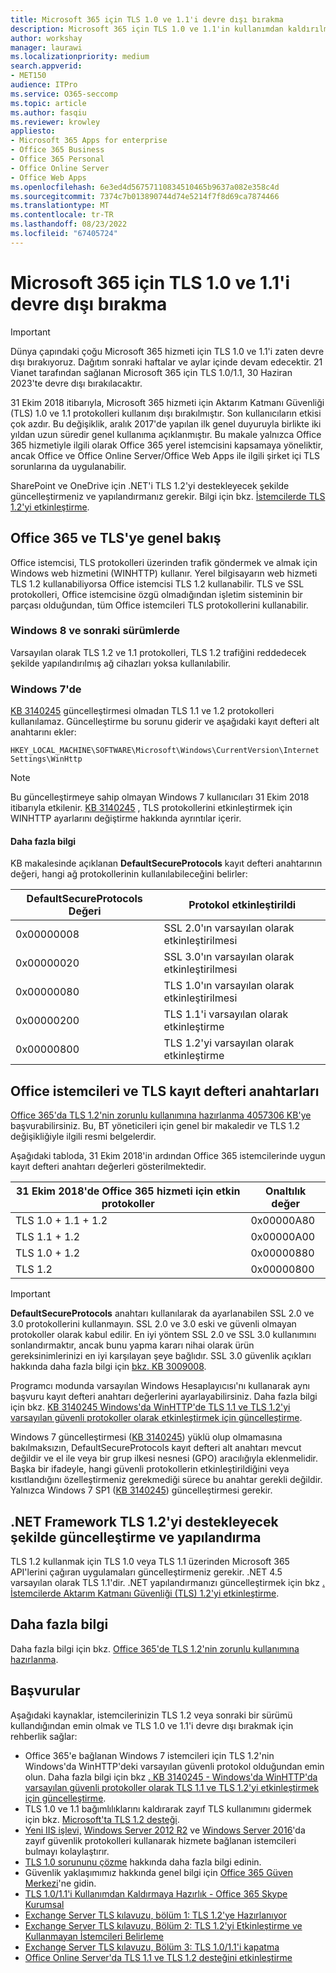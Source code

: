```yaml
---
title: Microsoft 365 için TLS 1.0 ve 1.1'i devre dışı bırakma
description: Microsoft 365 için TLS 1.0 ve 1.1'in kullanımdan kaldırılması ve devre dışı bırakılması açıklanmaktadır.
author: workshay
manager: laurawi
ms.localizationpriority: medium
search.appverid:
- MET150
audience: ITPro
ms.service: O365-seccomp
ms.topic: article
ms.author: fasqiu
ms.reviewer: krowley
appliesto:
- Microsoft 365 Apps for enterprise
- Office 365 Business
- Office 365 Personal
- Office Online Server
- Office Web Apps
ms.openlocfilehash: 6e3ed4d56757110834510465b9637a082e358c4d
ms.sourcegitcommit: 7374c7b013890744d74e5214f7f8d69ca7874466
ms.translationtype: MT
ms.contentlocale: tr-TR
ms.lasthandoff: 08/23/2022
ms.locfileid: "67405724"
---
```

# <a name="disabling-tls-10-and-11-for-microsoft-365"></a>Microsoft 365 için TLS 1.0 ve 1.1'i devre dışı bırakma

> [!IMPORTANT]
> Dünya çapındaki çoğu Microsoft 365 hizmeti için TLS 1.0 ve 1.1'i zaten devre dışı bırakıyoruz. Dağıtım sonraki haftalar ve aylar içinde devam edecektir.
21 Vianet tarafından sağlanan Microsoft 365 için TLS 1.0/1.1, 30 Haziran 2023'te devre dışı bırakılacaktır.

31 Ekim 2018 itibarıyla, Microsoft 365 hizmeti için Aktarım Katmanı Güvenliği (TLS) 1.0 ve 1.1 protokolleri kullanım dışı bırakılmıştır. Son kullanıcıların etkisi çok azdır. Bu değişiklik, aralık 2017'de yapılan ilk genel duyuruyla birlikte iki yıldan uzun süredir genel kullanıma açıklanmıştır. Bu makale yalnızca Office 365 hizmetiyle ilgili olarak Office 365 yerel istemcisini kapsamaya yöneliktir, ancak Office ve Office Online Server/Office Web Apps ile ilgili şirket içi TLS sorunlarına da uygulanabilir.

SharePoint ve OneDrive için .NET'i TLS 1.2'yi destekleyecek şekilde güncelleştirmeniz ve yapılandırmanız gerekir. Bilgi için bkz. [İstemcilerde TLS 1.2'yi etkinleştirme](/mem/configmgr/core/plan-design/security/enable-tls-1-2-client).

## <a name="office-365-and-tls-overview"></a>Office 365 ve TLS'ye genel bakış

Office istemcisi, TLS protokolleri üzerinden trafik göndermek ve almak için Windows web hizmetini (WINHTTP) kullanır. Yerel bilgisayarın web hizmeti TLS 1.2 kullanabiliyorsa Office istemcisi TLS 1.2 kullanabilir. TLS ve SSL protokolleri, Office istemcisine özgü olmadığından işletim sisteminin bir parçası olduğundan, tüm Office istemcileri TLS protokollerini kullanabilir.

### <a name="on-windows-8-and-later-versions"></a>Windows 8 ve sonraki sürümlerde

Varsayılan olarak TLS 1.2 ve 1.1 protokolleri, TLS 1.2 trafiğini reddedecek şekilde yapılandırılmış ağ cihazları yoksa kullanılabilir.

### <a name="on-windows-7"></a>Windows 7'de

[KB 3140245](https://support.microsoft.com/help/3140245) güncelleştirmesi olmadan TLS 1.1 ve 1.2 protokolleri kullanılamaz. Güncelleştirme bu sorunu giderir ve aşağıdaki kayıt defteri alt anahtarını ekler:

```console
HKEY_LOCAL_MACHINE\SOFTWARE\Microsoft\Windows\CurrentVersion\Internet Settings\WinHttp
```

> [!NOTE]
> Bu güncelleştirmeye sahip olmayan Windows 7 kullanıcıları 31 Ekim 2018 itibarıyla etkilenir. [KB 3140245](https://support.microsoft.com/help/3140245) , TLS protokollerini etkinleştirmek için WINHTTP ayarlarını değiştirme hakkında ayrıntılar içerir.

#### <a name="more-information"></a>Daha fazla bilgi

KB makalesinde açıklanan **DefaultSecureProtocols** kayıt defteri anahtarının değeri, hangi ağ protokollerinin kullanılabileceğini belirler:

|DefaultSecureProtocols Değeri|Protokol etkinleştirildi|
|---|---|
|0x00000008|SSL 2.0'ın varsayılan olarak etkinleştirilmesi|
|0x00000020|SSL 3.0'ın varsayılan olarak etkinleştirilmesi|
|0x00000080|TLS 1.0'ın varsayılan olarak etkinleştirilmesi|
|0x00000200|TLS 1.1'i varsayılan olarak etkinleştirme|
|0x00000800|TLS 1.2'yi varsayılan olarak etkinleştirme|

## <a name="office-clients-and-tls-registry-keys"></a>Office istemcileri ve TLS kayıt defteri anahtarları

[Office 365'da TLS 1.2'nin zorunlu kullanımına hazırlanma 4057306 KB'ye](https://support.microsoft.com/help/4057306) başvurabilirsiniz. Bu, BT yöneticileri için genel bir makaledir ve TLS 1.2 değişikliğiyle ilgili resmi belgelerdir.

Aşağıdaki tabloda, 31 Ekim 2018'in ardından Office 365 istemcilerinde uygun kayıt defteri anahtarı değerleri gösterilmektedir.

|31 Ekim 2018'de Office 365 hizmeti için etkin protokoller|Onaltılık değer|
|---|---|
|TLS 1.0 + 1.1 + 1.2|0x00000A80|
|TLS 1.1 + 1.2|0x00000A00|
|TLS 1.0 + 1.2|0x00000880|
|TLS 1.2|0x00000800|

> [!IMPORTANT]
> **DefaultSecureProtocols** anahtarı kullanılarak da ayarlanabilen SSL 2.0 ve 3.0 protokollerini kullanmayın. SSL 2.0 ve 3.0 eski ve güvenli olmayan protokoller olarak kabul edilir. En iyi yöntem SSL 2.0 ve SSL 3.0 kullanımını sonlandırmaktır, ancak bunu yapma kararı nihai olarak ürün gereksinimlerinizi en iyi karşılayan şeye bağlıdır. SSL 3.0 güvenlik açıkları hakkında daha fazla bilgi için [bkz. KB 3009008](https://support.microsoft.com/help/3009008).

Programcı modunda varsayılan Windows Hesaplayıcısı'nı kullanarak aynı başvuru kayıt defteri anahtarı değerlerini ayarlayabilirsiniz. Daha fazla bilgi için bkz. [KB 3140245 Windows'da WinHTTP'de TLS 1.1 ve TLS 1.2'yi varsayılan güvenli protokoller olarak etkinleştirmek için güncelleştirme](https://support.microsoft.com/help/3140245).

Windows 7 güncelleştirmesi ([KB 3140245](https://support.microsoft.com/help/3140245)) yüklü olup olmamasına bakılmaksızın, DefaultSecureProtocols kayıt defteri alt anahtarı mevcut değildir ve el ile veya bir grup ilkesi nesnesi (GPO) aracılığıyla eklenmelidir. Başka bir ifadeyle, hangi güvenli protokollerin etkinleştirildiğini veya kısıtlandığını özelleştirmeniz gerekmediği sürece bu anahtar gerekli değildir. Yalnızca Windows 7 SP1 ([KB 3140245](https://support.microsoft.com/help/3140245)) güncelleştirmesi gerekir.

## <a name="update-and-configure-the-net-framework-to-support-tls-12"></a>.NET Framework TLS 1.2'yi destekleyecek şekilde güncelleştirme ve yapılandırma

TLS 1.2 kullanmak için TLS 1.0 veya TLS 1.1 üzerinden Microsoft 365 API'lerini çağıran uygulamaları güncelleştirmeniz gerekir. .NET 4.5 varsayılan olarak TLS 1.1'dir. .NET yapılandırmanızı güncelleştirmek için bkz [. İstemcilerde Aktarım Katmanı Güvenliği (TLS) 1.2'yi etkinleştirme](/mem/configmgr/core/plan-design/security/enable-tls-1-2-client).

## <a name="more-information"></a>Daha fazla bilgi

Daha fazla bilgi için bkz. [Office 365'de TLS 1.2'nin zorunlu kullanımına hazırlanma](https://support.microsoft.com/help/4057306/preparing-for-tls-1-2-in-office-365).

## <a name="references"></a>Başvurular

Aşağıdaki kaynaklar, istemcilerinizin TLS 1.2 veya sonraki bir sürümü kullandığından emin olmak ve TLS 1.0 ve 1.1'i devre dışı bırakmak için rehberlik sağlar:

- Office 365'e bağlanan Windows 7 istemcileri için TLS 1.2'nin Windows'da WinHTTP'deki varsayılan güvenli protokol olduğundan emin olun. Daha fazla bilgi için bkz [. KB 3140245 - Windows'da WinHTTP'da varsayılan güvenli protokoller olarak TLS 1.1 ve TLS 1.2'yi etkinleştirmek için güncelleştirme](https://support.microsoft.com/help/3140245/update-to-enable-tls-1-1-and-tls-1-2-as-a-default-secure-protocols-in).
- TLS 1.0 ve 1.1 bağımlılıklarını kaldırarak zayıf TLS kullanımını gidermek için bkz. [Microsoft'ta TLS 1.2 desteği](https://cloudblogs.microsoft.com/microsoftsecure/2017/06/20/tls-1-2-support-at-microsoft/).
- [Yeni IIS işlevi,](https://cloudblogs.microsoft.com/microsoftsecure/2017/09/07/new-iis-functionality-to-help-identify-weak-tls-usage/) [Windows Server 2012 R2](https://support.microsoft.com/help/4025335/windows-8-1-windows-server-2012-r2-update-kb4025335) ve [Windows Server 2016](https://support.microsoft.com/help/4025334/windows-10-update-kb4025334)'da zayıf güvenlik protokolleri kullanarak hizmete bağlanan istemcileri bulmayı kolaylaştırır.
- [TLS 1.0 sorununu çözme](https://www.microsoft.com/download/details.aspx?id=55266) hakkında daha fazla bilgi edinin.
- Güvenlik yaklaşımımız hakkında genel bilgi için [Office 365 Güven Merkezi](https://www.microsoft.com/trustcenter/cloudservices/office365)'ne gidin.
- [TLS 1.0/1.1'i Kullanımdan Kaldırmaya Hazırlık - Office 365 Skype Kurumsal](https://techcommunity.microsoft.com/t5/Skype-for-Business-Blog/Preparing-for-TLS-1-0-1-1-Deprecation-O365-Skype-for-Business/ba-p/222247)
- [Exchange Server TLS kılavuzu, bölüm 1: TLS 1.2'ye Hazırlanıyor](https://techcommunity.microsoft.com/t5/exchange-team-blog/exchange-server-tls-guidance-part-1-getting-ready-for-tls-1-2/ba-p/607649)
- [Exchange Server TLS kılavuzu, Bölüm 2: TLS 1.2'yi Etkinleştirme ve Kullanmayan İstemcileri Belirleme](https://techcommunity.microsoft.com/t5/exchange-team-blog/exchange-server-tls-guidance-part-2-enabling-tls-1-2-and/ba-p/607761)
- [Exchange Server TLS kılavuzu, Bölüm 3: TLS 1.0/1.1'i kapatma](https://techcommunity.microsoft.com/t5/exchange-team-blog/exchange-server-tls-guidance-part-3-turning-off-tls-1-0-1-1/ba-p/607898)
- [Office Online Server'da TLS 1.1 ve TLS 1.2 desteğini etkinleştirme](/officeonlineserver/enable-tls-1-1-and-tls-1-2-support-in-office-online-server)

